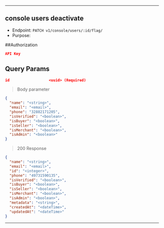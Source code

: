 
----------------------------------------------------------------------------------
## console users deactivate
* Endpoint: `PATCH v1/console/users/:id/flag/`
* Purpose: 

##Authorization

```json
API Key
```
## Query Params

```json
id                  <uuid> (Required)
```

> Body parameter

```json
{
  "name": "<string>",
  "email": "<email>",
  "phone": "32882171205",
  "isVerified": "<boolean>",
  "isBuyer": "<boolean>",
  "isSeller": "<boolean>",
  "isMerchant": "<boolean>",
  "isAdmin": "<boolean>"
}
```

> 200 Response

```json
{
  "name": "<string>",
  "email": "<email>",
  "id": "<integer>",
  "phone": "49731590135",
  "isVerified": "<boolean>",
  "isBuyer": "<boolean>",
  "isSeller": "<boolean>",
  "isMerchant": "<boolean>",
  "isAdmin": "<boolean>",
  "metadata": "<string>",
  "createdAt": "<dateTime>",
  "updatedAt": "<dateTime>"
}
```
----------------------------------------------------------------------------------
